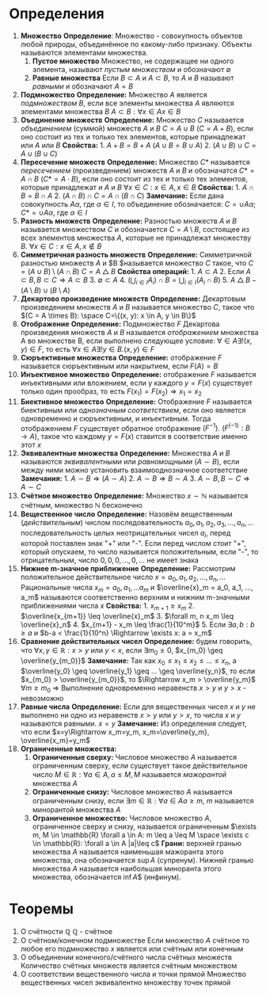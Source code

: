 # Определения
1. **Множество**
	**Определение**: Множество - совокупность объектов любой природы, объединённое по какому-либо признаку. Объекты называются элементами множества.
	1. **Пустое множество**
		Множество, не содержащее ни одного элемента, называют *пустым множеством* и обозначают $\emptyset$
	2. **Равные множества**
		Если $B \subset A$ и $A \subset B$, то $A$ и $B$ называют *равными* и обозначают $A = B$
2. **Подмножество**
	**Определение:** Множество $A$ является *подмножеством* $B$, если все элементы множества $A$ являются элементами множества $B$
	$A \subset B: \forall x \in A  x \in B$
3. **Оъединение множеств**
	**Определение:** Множество $C$ называется *объединением* (суммой) множеств $A$ и $B$ $C = A \cup B$ ($C = A + B$), если оно состоит из тех и только тех элементов, которые принадлежат или $A$ или $B$
	**Свойства:**
		1. $A + B = B + A$ ($A \cup B = B \cup A$)
		2. $(A \cup B) \cup C = A \cup (B \cup C)$
4. **Пересечение множеств**
	**Определение:** Множество $C$* называется *пересечением* (произведением) множеств $A$ и $B$ и обозначатся $C* = A \cap B$ $(C* = A \cdot B)$, если оно состоит из тех и только тех элементов, которые принадлежат и $A$ и $B$
	$\forall x \in C: x \in A, x \in B$
	**Свойства:** 
		1. $A \cap B = B \cap A$
		2. $(A \cap B) \cap C = A \cap (B \cap C)$
	**Замечание:** Если дана совокупность $A\alpha$, где $\alpha \in I$, то объединение обозначается: $C = \cup A\alpha$; $C* = \cup A\alpha$, где $\alpha \in I$
5. **Разность множеств**
	**Определение:** Разностью множеств $A$ и $B$ называется множеством $C$ и обозначается $C = A \setminus B$, состоящее из всех элементов множества $A$, которые не принадлежат множеству $B$.
	 $\forall x \in C: x \in A , x \notin B$
6. **Симметричная разность множеств**
	**Определение:** Симметричной разностью множеств $A$ и $B $называется множество $C$ такое, что $C = (A \cup B) \setminus (A \cap B)$
	$C = A \bigtriangleup B$
	**Свойства операций:**
		1. $A \subset A$
		2. Если $A \subset B, B \subset C \Rightarrow A \subset B$
		3. $\emptyset \subset A$
		4. $\left( \bigcup_{i \in I} A_i \right) \cap B = \bigcup_{i \in I} (A_i \cap B)$
		5. $A \bigtriangleup B - (A \setminus B) \cup (B \setminus A)$
7. **Декартово произведение множеств**
	**Определение:** Декартовым произведением множеств $A$ и $B$  называется множество $C$, такое что $(C = A \times B): \space C=\{(x, y): x \in A, y \in B\}$
8. **Отображение**
	**Определение:** Подмножество $F$ Декартова произведения множеств $A$ и $B$ называется *отображением* множества A во множестве B, если выполнено следующее условие: $\forall \in A \exists! (x, y) \in F$, то есть $\forall x \in A \exists! y \in B. (x,y) \in F$
9. **Сюръективные множества**
	**Определение:** отображение $F$ называется сюръективным или накрытием, если $F(A)=B$
10. **Инъективное множество**
	**Определение:** отображение $F$ называется инъективными или вложением, если у каждого $y = F(x)$ существует только один прообраз, то есть $F(x_1)=F(x_2) \Rightarrow x_1=x_2$
11. **Биективное множество**
	**Определение:** Отображение $F$ называется биективным или *однозначным соответствием*, если оно является одновременно и сюръективным, и инъективным. Тогда отображением $F$ существует обратное отображение $(F^{-1})$. $(F^(-1): B \rightarrow A)$, такое что каждому $y = F(x)$ ставится в соответствие именно этот $x$
12. **Эквивалентные множества**
	**Определение:** Множества $A$ и $B$ называются *эквивалентными* или *равномощными* $(A \sim B)$, если между ними можно установить взаимооднозначное соответствие
	**Замечания:**
		1. $A \sim B \Rightarrow (A \sim A)$
		2. $A \sim B \Rightarrow B \sim A$
		3. $A \sim B, B \sim C \Rightarrow A \sim C$
13. **Счётное множество**
	**Определение:** Множество $x \sim \mathbb {N}$ называется счётным, множество $\mathbb {N}$ бесконечно
14. **Вещественное число**
	**Определение:** Назовём вещественным (*действительным*) числом последовательность $a_0, a_1, a_2, a_3, ..., a_n, ...$ последовательность целых неотрицательных чисел $a_i$, перед которой поставлен знак "+" или "-". 
	Если перед числом стоит "+", который опускаем, то число называется положительным, если "-", то отрицательным, число $0, 0, 0, ..., 0, ...$ не имеет знака
15. **Нижнее m-значное приближение**
	**Определение:** Рассмотрим положительное действительное число $x = a_0, a_1, a_2, ..., a_n, ...$ Рациональные числа $x_m = a_0, a_1, ... a_m$ и $\overline{x}_m = a_0, a_1, ..., a_m$ называются соответственно верхним и нижним m-значными приближениями числа $x$
	**Свойства:** 
		1. $x_{m+1} \geq x_m$
		2. $\overline{x_{m+1}} \leq \overline{x}_m$
		3. $\forall m, n x_m \leq \overline{x}_n$
		4. $x_{m+1} - x_m \leq \frac{1}{10^m}$
		5. Если $\exists a, b: b \geq a$ и $b-a < \frac{1}{10^n} \Rightarrow \exists x: a = x_m$
16. **Сравнение действительных чисел**
	**Определение:** будем говорить, что $\forall x, y \in \mathbb{R}: x > y$ или $y < x$, если $\exists m_0 \geq 0$, $x_{m_0} \geq \overline{y_{m_0}}$
	__Замечание:__ Так как $x_0 \leq x_1 \leq x_2 \leq ... \leq x_n$, а $\overline{y_0} \geq \overline{y_1} \geq ... \geq \overline{y_n}$, то если $x_{m_0} > \overline{y_{m_0}}$, то $\Rightarrow x_m  > \overline{y_m}$  $\forall m \geq m_0$ 
	$\Rightarrow$  Выполнение одновременно неравенств $x > y$ и $y > x$ - невозможно
17. **Равные числа**
	**Определение:** Если для вещественных чисел $x$ и $y$ не выполнено ни одно из неравенств $x>y$ или $y>x$, то числа $x$ и $y$ называются равными. $x=y$
	**Замечание:** Из определения следует, что если $x=y\Rightarrow x_m=y_m, x_m=\overline{y_m}, \overline{x_m}=y_m$ 
18. **Ограниченные множества:**
	1. __Ограниченные сверху:__ Числовое множество $A$ называется ограниченным сверху, если существует такое действительное число $M \in \mathbb{R}: \forall a \in A, a\leq M, M$ называется *мажорантой* множества $A$
	2. **Ограниченные снизу:**  Числовое множество $A$ называется ограниченным снизу, если $\exists m \in \mathbb{R}: \forall a \in A a \geq m$, $m$ называется минорантой множества $A$  
	3. **Ограниченное множество:** Числовое множество $A$, ограниченное сверху и снизу, называется ограниченным $\exists m, M \in \mathbb{R} \forall a \in A: m \leq a \leq M \space  \exists c \in \mathbb{R}: \forall a \in A |a|\leq c$
	**Грани:** верхней гранью множества $A$ называется наименьшая мажоранта этого множества, она обозначается $\sup A$ (супренум). Нижней гранью множества $A$ называется наибольшая миноранта этого множества, обозначается $\inf A$$ (инфинум).

# Теоремы
1. О счётности $\mathbb {Q}$
	$\mathbb {Q}$ - счётное
2. О счётном/конечном подмножестве
	Если множество $A$ счётное то любое его подмножество $x$ является или счётным или конечным
3. О объединении конечного/счётного числа счётных множеств
	Количество счётных множеств является счётным множеством
4. О соответствии вещественного числа и точки прямой
	Множество вещественных чисел эквивалентно множеству точек прямой
